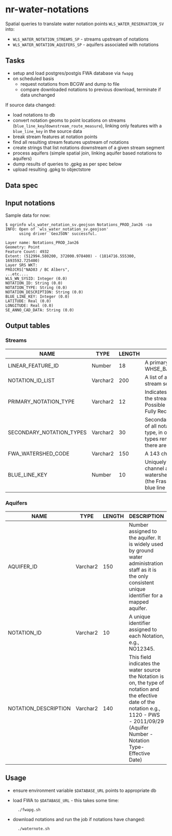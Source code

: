 # nr-water-notations

Spatial queries to translate water notation points `WLS_WATER_RESERVATION_SV` into:

- `WLS_WATER_NOTATION_STREAMS_SP` - streams upstream of notations
- `WLS_WATER_NOTATION_AQUIFERS_SP` - aquifers associated with notations

## Tasks

- setup and load postgres/postgis FWA database via `fwapg`
- on scheduled basis
    + request notations from BCGW and dump to file 
    + compare downloaded notations to previous download, terminate if data unchanged

If source data changed:

- load notations to db
- convert notation geoms to point locations on streams (`blue_line_key`/`downstream_route_measure`), linking only features with a `blue_line_key` in the source data
- break stream features at notation points
- find all resulting stream features upstream of notations
- create strings that list notations downstream of a given stream segment
- process aquifers (simple spatial join, linking aquifer based notations to aquifers)
- dump results of queries to .gpkg as per spec below
- upload resulting .gpkg to objectstore

## Data spec

## Input notations

Sample data for now:

    $ ogrinfo wls_water_notation_sv.geojson Notations_PROD_Jan26 -so
    INFO: Open of `wls_water_notation_sv.geojson'
          using driver `GeoJSON' successful.

    Layer name: Notations_PROD_Jan26
    Geometry: Point
    Feature Count: 4932
    Extent: (512994.580200, 372000.978400) - (1814716.555300, 1693592.725400)
    Layer SRS WKT:
    PROJCRS["NAD83 / BC Albers",
    ...etc....
    WLS_WN_SYSID: Integer (0.0)
    NOTATION_ID: String (0.0)
    NOTATION_TYPE: String (0.0)
    NOTATION_DESCRIPTION: String (0.0)
    BLUE_LINE_KEY: Integer (0.0)
    LATITUDE: Real (0.0)
    LONGITUDE: Real (0.0)
    SE_ANNO_CAD_DATA: String (0.0)


## Output tables

### Streams

| NAME                     | TYPE     | LENGTH  | DESCRIPTION |
|--------------------------|----------|---------|-------------|
| LINEAR_FEATURE_ID        | Number   | 18      | A primary key to link the stream segments in WHSE_BASEMAPPING_FWA_STREAM_NETWORKS_SP
| NOTATION_ID_LIST         | Varchar2 | 200     | A list of all Notation points downstream from the stream segment.
| PRIMARY_NOTATION_TYPE    | Varchar2 | 12      | Indicates the type of Notation point downstream from the stream segment, i.e., Application refused (AR); Possible Water Shortage (PWS); Fully recorded (FR); Fully Recorded Except (FR-EXC); Office Reserve (OR).
| SECONDARY_NOTATION_TYPES | Varchar2 | 30      | Secondary Notation Type is a list of the notation_type of all notations downstream of the primary notation type, in order downstream, with adjacent equivalent types removed. Where the string is > 30 char, indicate there are more types with '..' suffix after 28char
| FWA_WATERSHED_CODE       | Varchar2 | 150     | A 143 character code derived using a hierarchy.
| BLUE_LINE_KEY            | Number   | 10      | Uniquely identifies a single flow line such that a main channel and a secondary channel with the same watershed code would have different blue line keys (the Fraser River and all side channels have different blue line keys).


### Aquifers

| NAME                     | TYPE     | LENGTH  | DESCRIPTION |
|--------------------------|----------|---------|-------------|
| AQUIFER_ID               | Varchar2 |  150    | Number assigned to the aquifer. It is widely used by ground water administration staff as it is the only consistent unique identifier for a mapped aquifer. |
| NOTATION_ID              | Varchar2 |   10    | A unique identifier assigned to each Notation, e.g., NO12345.|
|NOTATION_DESCRIPTION      |Varchar2  |  140    | This field indicates the water source the Notation is on, the type of notation and the efective date of the notation e.g., 1120 - PWS - 2011/09/29 (Aquifer Number - Notation Type-Effective Date) | 


## Usage

- ensure environment variable `$DATABASE_URL` points to appropriate db

- load FWA to `$DATABASE_URL` - this takes some time:
    
        ./fwapg.sh

- download notations and run the job if notations have changed:
        
        ./waternote.sh